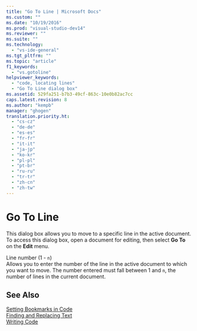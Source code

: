 ```yaml
---
title: "Go To Line | Microsoft Docs"
ms.custom: ""
ms.date: "10/19/2016"
ms.prod: "visual-studio-dev14"
ms.reviewer: ""
ms.suite: ""
ms.technology: 
  - "vs-ide-general"
ms.tgt_pltfrm: ""
ms.topic: "article"
f1_keywords: 
  - "vs.gotoline"
helpviewer_keywords: 
  - "code, locating lines"
  - "Go To Line dialog box"
ms.assetid: 529fa251-b7b3-49cf-863c-10e0b82ac7cc
caps.latest.revision: 8
ms.author: "kempb"
manager: "ghogen"
translation.priority.ht: 
  - "cs-cz"
  - "de-de"
  - "es-es"
  - "fr-fr"
  - "it-it"
  - "ja-jp"
  - "ko-kr"
  - "pl-pl"
  - "pt-br"
  - "ru-ru"
  - "tr-tr"
  - "zh-cn"
  - "zh-tw"
---
```

# Go To Line
This dialog box allows you to move to a specific line in the active document. To access this dialog box, open a document for editing, then select **Go To** on the **Edit** menu.  
  
 Line number (1 - `n`)  
 Allows you to enter the number of the line in the active document to which you want to move. The number entered must fall between 1 and `n`, the number of lines in the current document.  
  
## See Also  
 [Setting Bookmarks in Code](../ide/setting-bookmarks-in-code.md)   
 [Finding and Replacing Text](../ide/finding-and-replacing-text.md)   
 [Writing Code](../ide/writing-code-in-the-code-and-text-editor.md)